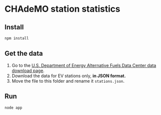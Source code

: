 # CHAdeMO station statistics

## Install

```bash
npm install
```

## Get the data

1. Go to the [U.S. Department of Energy Alternative Fuels Data Center data download page](https://afdc.energy.gov/data_download).
2. Download the data for EV stations only, **in JSON format.**
3. Move the file to this folder and rename it `stations.json`.

## Run

```bash
node app
```

